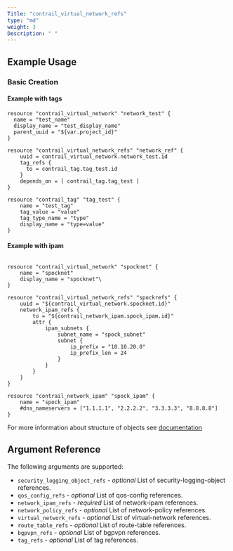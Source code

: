 ```yaml
---
Title: "contrail_virtual_network_refs"
type: "md"
weight: 3
Description: " "
---
```


## Example Usage

### Basic Creation

#### Example with tags
```hcl
resource "contrail_virtual_network" "network_test" {
  name = "test_name"
  display_name = "test_display_name" 
  parent_uuid = "${var.project_id}"
}

resource "contrail_virtual_network_refs" "network_ref" {
	uuid = contrail_virtual_network.network_test.id
	tag_refs {
	  to = contrail_tag.tag_test.id
	}
	depends_on = [ contrail_tag.tag_test ]
}

resource "contrail_tag" "tag_test" {
    name = "test_tag"
    tag_value = "value"
    tag_type_name = "type"
	display_name = "type=value"
}
```

#### Example with ipam

```hcl

resource "contrail_virtual_network" "spocknet" {
	name = "spocknet"
	display_name = "spocknet"\
}

resource "contrail_virtual_network_refs" "spockrefs" {
	uuid = "${contrail_virtual_network.spocknet.id}"
	network_ipam_refs {
		to = "${contrail_network_ipam.spock_ipam.id}"
		attr {
			ipam_subnets {
				subnet_name = "spock_subnet"
				subnet {
					ip_prefix = "10.10.20.0"
					ip_prefix_len = 24
				}
			}
		}
	}
}

resource "contrail_network_ipam" "spock_ipam" {
	name = "spock_ipam"
	#dns_nameservers = ["1.1.1.1", "2.2.2.2", "3.3.3.3", "8.8.8.8"]
}
```

For more information about structure of objects see [documentation](http://www.opencontrail.org/documentation/api/r4.1/contrail_openapi.html)
## Argument Reference

The following arguments are supported:

* `security_logging_object_refs` - *optional*	List of security-logging-object references.
* `qos_config_refs` - *optional*	List of qos-config references.
* `network_ipam_refs` - *required*	List of network-ipam references.
* `network_policy_refs` - *optional*	List of network-policy references.
* `virtual_network_refs` - *optional*	List of virtual-network references.
* `route_table_refs` - *optional*	List of route-table references.
* `bgpvpn_refs` - *optional*	List of bgpvpn references.
* `tag_refs` - *optional*	List of tag references.
